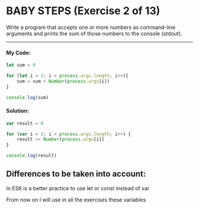  # BABY STEPS (Exercise 2 of 13)

  Write a program that accepts one or more numbers as command-line arguments
  and prints the sum of those numbers to the console (stdout).


----
 #### My Code:

```javascript
let sum = 0

for (let i = 2; i < process.argv.length; i++){
    sum = sum + Number(process.argv[i])
}

console.log(sum)
```


 #### Solution:

```javascript
var result = 0

for (var i = 2; i < process.argv.length; i++) {
    result += Number(process.argv[i])
}

console.log(result)
```

 ## Differences to be taken into account:

 In ES6 is a better practice to use let or const instead of var

 From now on I will use in all the exercises these variables